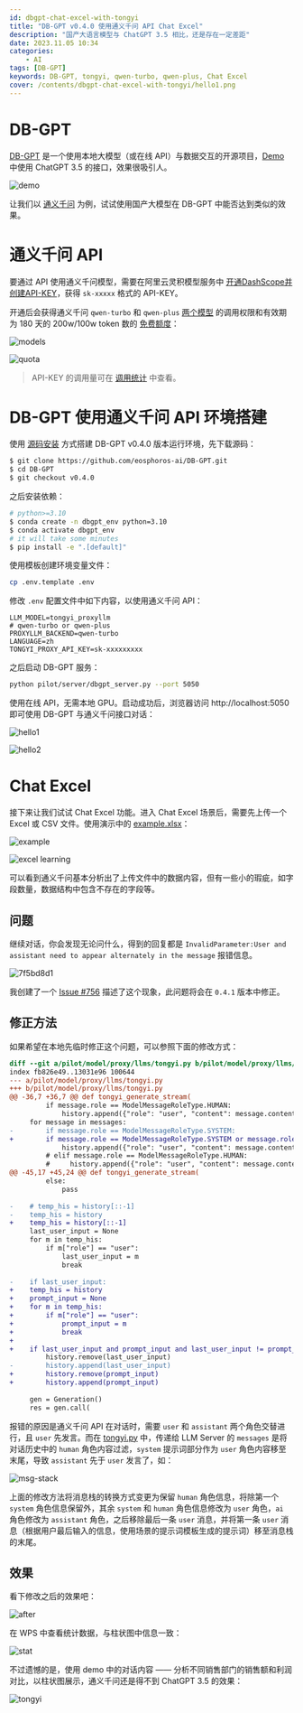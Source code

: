 ```yaml
---
id: dbgpt-chat-excel-with-tongyi
title: "DB-GPT v0.4.0 使用通义千问 API Chat Excel"
description: "国产大语言模型与 ChatGPT 3.5 相比，还是存在一定差距"
date: 2023.11.05 10:34
categories:
    - AI
tags: [DB-GPT]
keywords: DB-GPT, tongyi, qwen-turbo, qwen-plus, Chat Excel
cover: /contents/dbgpt-chat-excel-with-tongyi/hello1.png
---
```


DB-GPT
======

[DB-GPT](https://github.com/eosphoros-ai/DB-GPT) 是一个使用本地大模型（或在线 API）与数据交互的开源项目，[Demo](https://github.com/eosphoros-ai/DB-GPT#demo) 中使用 ChatGPT 3.5 的接口，效果很吸引人。

![demo](/contents/dbgpt-chat-excel-with-tongyi/gpt3.5.gif)

让我们以 [通义千问](https://qianwen.aliyun.com/) 为例，试试使用国产大模型在 DB-GPT 中能否达到类似的效果。


通义千问 API
===========

要通过 API 使用通义千问模型，需要在阿里云灵积模型服务中 [开通DashScope并创建API-KEY](https://help.aliyun.com/zh/dashscope/developer-reference/activate-dashscope-and-create-an-api-key)，获得 `sk-xxxxx` 格式的 API-KEY。

开通后会获得通义千问 `qwen-turbo` 和 `qwen-plus` [两个模型](https://help.aliyun.com/zh/dashscope/developer-reference/api-details?disableWebsiteRedirect=true) 的调用权限和有效期为 180 天的 200w/100w token 数的 [免费额度](https://help.aliyun.com/zh/dashscope/developer-reference/tongyi-thousand-questions-metering-and-billing)：

![models](/contents/dbgpt-chat-excel-with-tongyi/models.png)

![quota](/contents/dbgpt-chat-excel-with-tongyi/quota.png)

> API-KEY 的调用量可在 [调用统计](https://dashscope.console.aliyun.com/dashboard) 中查看。


DB-GPT 使用通义千问 API 环境搭建
=============================

使用 [源码安装](https://db-gpt.readthedocs.io/en/latest/getting_started/install/deploy.html) 方式搭建 DB-GPT v0.4.0 版本运行环境，先下载源码：

```bash
$ git clone https://github.com/eosphoros-ai/DB-GPT.git
$ cd DB-GPT
$ git checkout v0.4.0
```

之后安装依赖：

```bash
# python>=3.10
$ conda create -n dbgpt_env python=3.10
$ conda activate dbgpt_env
# it will take some minutes
$ pip install -e ".[default]"
```

使用模板创建环境变量文件：

```bash
cp .env.template .env
```

修改 `.env` 配置文件中如下内容，以使用通义千问 API：

```.env
LLM_MODEL=tongyi_proxyllm
# qwen-turbo or qwen-plus
PROXYLLM_BACKEND=qwen-turbo
LANGUAGE=zh
TONGYI_PROXY_API_KEY=sk-xxxxxxxxx
```

之后启动 DB-GPT 服务：

```bash
python pilot/server/dbgpt_server.py --port 5050
```

使用在线 API，无需本地 GPU。启动成功后，浏览器访问 http://localhost:5050 即可使用 DB-GPT 与通义千问接口对话：

![hello1](/contents/dbgpt-chat-excel-with-tongyi/hello1.png)

![hello2](/contents/dbgpt-chat-excel-with-tongyi/hello2.png)


Chat Excel
==========

接下来让我们试试 Chat Excel 功能。进入 Chat Excel 场景后，需要先上传一个 Excel 或 CSV 文件。使用演示中的 [example.xlsx](https://github.com/eosphoros-ai/DB-GPT/blob/main/docker/examples/excel/example.xlsx)：

![example](/contents/dbgpt-chat-excel-with-tongyi/example.png)

![excel learning](/contents/dbgpt-chat-excel-with-tongyi/excel-learning.png)

可以看到通义千问基本分析出了上传文件中的数据内容，但有一些小的瑕疵，如字段数量，数据结构中包含不存在的字段等。

问题
----

继续对话，你会发现无论问什么，得到的回复都是 `InvalidParameter:User and assistant need to appear alternately in the message` 报错信息。

![7f5bd8d1](/contents/dbgpt-chat-excel-with-tongyi/7f5bd8d1.png)

我创建了一个 [Issue #756](https://github.com/eosphoros-ai/DB-GPT/issues/756) 描述了这个现象，此问题将会在 `0.4.1` 版本中修正。

修正方法
-------

如果希望在本地先临时修正这个问题，可以参照下面的修改方式：

```diff
diff --git a/pilot/model/proxy/llms/tongyi.py b/pilot/model/proxy/llms/tongyi.py
index fb826e49..13031e96 100644
--- a/pilot/model/proxy/llms/tongyi.py
+++ b/pilot/model/proxy/llms/tongyi.py
@@ -36,7 +36,7 @@ def tongyi_generate_stream(
         if message.role == ModelMessageRoleType.HUMAN:
             history.append({"role": "user", "content": message.content})
     for message in messages:
-        if message.role == ModelMessageRoleType.SYSTEM:
+        if message.role == ModelMessageRoleType.SYSTEM or message.role == ModelMessageRoleType.HUMAN:
             history.append({"role": "user", "content": message.content})
         # elif message.role == ModelMessageRoleType.HUMAN:
         #     history.append({"role": "user", "content": message.content})
@@ -45,17 +45,24 @@ def tongyi_generate_stream(
         else:
             pass
 
-    # temp_his = history[::-1]
-    temp_his = history
+    temp_his = history[::-1]
     last_user_input = None
     for m in temp_his:
         if m["role"] == "user":
             last_user_input = m
             break
 
-    if last_user_input:
+    temp_his = history
+    prompt_input = None
+    for m in temp_his:
+        if m["role"] == "user":
+            prompt_input = m
+            break
+
+    if last_user_input and prompt_input and last_user_input != prompt_input:
         history.remove(last_user_input)
-        history.append(last_user_input)
+        history.remove(prompt_input)
+        history.append(prompt_input)
 
     gen = Generation()
     res = gen.call(
```

报错的原因是通义千问 API 在对话时，需要 `user` 和 `assistant` 两个角色交替进行，且 `user` 先发言。而在 [tongyi.py](https://github.com/eosphoros-ai/DB-GPT/blob/v0.4.0/pilot/model/proxy/llms/tongyi.py) 中，传递给 LLM Server 的 `messages` 是将对话历史中的 `human` 角色内容过滤，`system` 提示词部分作为 `user` 角色内容移至末尾，导致 `assistant` 先于 `user` 发言了，如：

![msg-stack](/contents/dbgpt-chat-excel-with-tongyi/msg-stack.png)

上面的修改方法将消息栈的转换方式变更为保留 `human` 角色信息，将除第一个 `system` 角色信息保留外，其余 `system` 和 `human` 角色信息修改为 `user` 角色，`ai` 角色修改为 `assistant` 角色，之后移除最后一条 `user` 消息，并将第一条 `user` 消息（根据用户最后输入的信息，使用场景的提示词模板生成的提示词）移至消息栈的末尾。

效果
----

看下修改之后的效果吧：

![after](/contents/dbgpt-chat-excel-with-tongyi/after.png)

在 WPS 中查看统计数据，与柱状图中信息一致：

![stat](/contents/dbgpt-chat-excel-with-tongyi/stat.png)

不过遗憾的是，使用 demo 中的对话内容 —— 分析不同销售部门的销售额和利润对比，以柱状图展示，通义千问还是得不到 ChatGPT 3.5 的效果：

![tongyi](/contents/dbgpt-chat-excel-with-tongyi/demo.png)